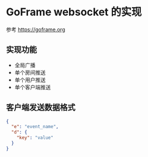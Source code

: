 # GoFrame websocket 的实现
参考 https://goframe.org
## 实现功能

- 全局广播
- 单个房间推送
- 单个用户推送
- 单个客户端推送

## 客户端发送数据格式

```json
{
  "e": "event_name",
  "d": {
    "key": "value"
  }
}
```
